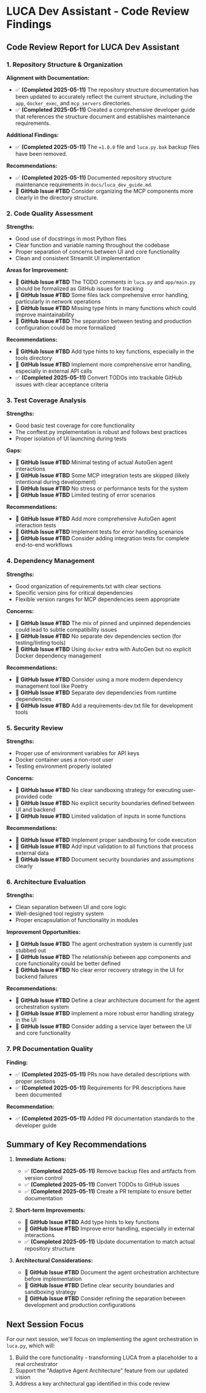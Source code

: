 # LUCA Dev Assistant - Code Review Findings

## Code Review Report for LUCA Dev Assistant

### 1. Repository Structure & Organization

**Alignment with Documentation:**
- ✅ **(Completed 2025-05-11)** The repository structure documentation has been updated to accurately reflect the current structure, including the `app`, `docker_exec`, and `mcp_servers` directories.
- ✅ **(Completed 2025-05-11)** Created a comprehensive developer guide that references the structure document and establishes maintenance requirements.

**Additional Findings:**
- ✅ **(Completed 2025-05-11)** The `=1.0.0` file and `luca.py.bak` backup files have been removed.

**Recommendations:**
- ✅ **(Completed 2025-05-11)** Documented repository structure maintenance requirements in `docs/luca_dev_guide.md`.
- 🔄 **GitHub Issue #TBD** Consider organizing the MCP components more clearly in the directory structure.

### 2. Code Quality Assessment

**Strengths:**
- Good use of docstrings in most Python files
- Clear function and variable naming throughout the codebase
- Proper separation of concerns between UI and core functionality
- Clean and consistent Streamlit UI implementation

**Areas for Improvement:**
- 🔄 **GitHub Issue #TBD** The TODO comments in `luca.py` and `app/main.py` should be formalized as GitHub issues for tracking
- 🔄 **GitHub Issue #TBD** Some files lack comprehensive error handling, particularly in network operations
- 🔄 **GitHub Issue #TBD** Missing type hints in many functions which could improve maintainability
- 🔄 **GitHub Issue #TBD** The separation between testing and production configuration could be more formalized

**Recommendations:**
- 🔄 **GitHub Issue #TBD** Add type hints to key functions, especially in the tools directory
- 🔄 **GitHub Issue #TBD** Implement more comprehensive error handling, especially in external API calls
- ✅ **(Completed 2025-05-11)** Convert TODOs into trackable GitHub issues with clear acceptance criteria

### 3. Test Coverage Analysis

**Strengths:**
- Good basic test coverage for core functionality
- The conftest.py implementation is robust and follows best practices
- Proper isolation of UI launching during tests

**Gaps:**
- 🔄 **GitHub Issue #TBD** Minimal testing of actual AutoGen agent interactions
- 🔄 **GitHub Issue #TBD** Some MCP integration tests are skipped (likely intentional during development)
- 🔄 **GitHub Issue #TBD** No stress or performance tests for the system
- 🔄 **GitHub Issue #TBD** Limited testing of error scenarios

**Recommendations:**
- 🔄 **GitHub Issue #TBD** Add more comprehensive AutoGen agent interaction tests
- 🔄 **GitHub Issue #TBD** Implement tests for error handling scenarios
- 🔄 **GitHub Issue #TBD** Consider adding integration tests for complete end-to-end workflows

### 4. Dependency Management

**Strengths:**
- Good organization of requirements.txt with clear sections
- Specific version pins for critical dependencies
- Flexible version ranges for MCP dependencies seem appropriate

**Concerns:**
- 🔄 **GitHub Issue #TBD** The mix of pinned and unpinned dependencies could lead to subtle compatibility issues
- 🔄 **GitHub Issue #TBD** No separate dev dependencies section (for testing/linting tools)
- 🔄 **GitHub Issue #TBD** Using `docker` extra with AutoGen but no explicit Docker dependency management

**Recommendations:**
- 🔄 **GitHub Issue #TBD** Consider using a more modern dependency management tool like Poetry
- 🔄 **GitHub Issue #TBD** Separate dev dependencies from runtime dependencies
- 🔄 **GitHub Issue #TBD** Add a requirements-dev.txt file for development tools

### 5. Security Review

**Strengths:**
- Proper use of environment variables for API keys
- Docker container uses a non-root user
- Testing environment properly isolated

**Concerns:**
- 🔄 **GitHub Issue #TBD** No clear sandboxing strategy for executing user-provided code
- 🔄 **GitHub Issue #TBD** No explicit security boundaries defined between UI and backend
- 🔄 **GitHub Issue #TBD** Limited validation of inputs in some functions

**Recommendations:**
- 🔄 **GitHub Issue #TBD** Implement proper sandboxing for code execution
- 🔄 **GitHub Issue #TBD** Add input validation to all functions that process external data
- 🔄 **GitHub Issue #TBD** Document security boundaries and assumptions clearly

### 6. Architecture Evaluation

**Strengths:**
- Clean separation between UI and core logic
- Well-designed tool registry system
- Proper encapsulation of functionality in modules

**Improvement Opportunities:**
- 🔄 **GitHub Issue #TBD** The agent orchestration system is currently just stubbed out
- 🔄 **GitHub Issue #TBD** The relationship between app components and core functionality could be better defined
- 🔄 **GitHub Issue #TBD** No clear error recovery strategy in the UI for backend failures

**Recommendations:**
- 🔄 **GitHub Issue #TBD** Define a clear architecture document for the agent orchestration system
- 🔄 **GitHub Issue #TBD** Implement a more robust error handling strategy in the UI
- 🔄 **GitHub Issue #TBD** Consider adding a service layer between the UI and core functionality

### 7. PR Documentation Quality

**Finding:**
- ✅ **(Completed 2025-05-11)** PRs now have detailed descriptions with proper sections
- ✅ **(Completed 2025-05-11)** Requirements for PR descriptions have been documented

**Recommendation:**
- ✅ **(Completed 2025-05-11)** Added PR documentation standards to the developer guide

## Summary of Key Recommendations

1. **Immediate Actions:**
   - ✅ **(Completed 2025-05-11)** Remove backup files and artifacts from version control
   - ✅ **(Completed 2025-05-11)** Convert TODOs to GitHub issues
   - ✅ **(Completed 2025-05-11)** Create a PR template to ensure better documentation

2. **Short-term Improvements:**
   - 🔄 **GitHub Issue #TBD** Add type hints to key functions
   - 🔄 **GitHub Issue #TBD** Improve error handling, especially in external interactions
   - ✅ **(Completed 2025-05-11)** Update documentation to match actual repository structure

3. **Architectural Considerations:**
   - 🔄 **GitHub Issue #TBD** Document the agent orchestration architecture before implementation
   - 🔄 **GitHub Issue #TBD** Define clear security boundaries and sandboxing strategy
   - 🔄 **GitHub Issue #TBD** Consider refining the separation between development and production configurations

## Next Session Focus

For our next session, we'll focus on implementing the agent orchestration in `luca.py`, which will:

1. Build the core functionality - transforming LUCA from a placeholder to a real orchestrator
2. Support the "Adaptive Agent Architecture" feature from our updated vision
3. Address a key architectural gap identified in this code review
